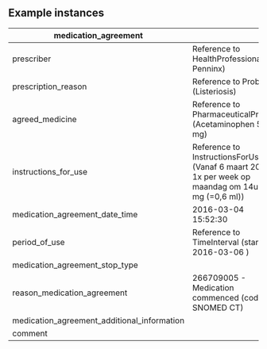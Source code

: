 ## Example instances

| medication_agreement     |                   |
|-----------------|-------------------|
| prescriber   | Reference to HealthProfessional (E. Penninx) |
| prescription_reason   |  	Reference to Problem (Listeriosis)  |
| agreed_medicine   | Reference to PharmaceuticalProduct (Acetaminophen 500 mg)   |
| instructions_for_use   | Reference to InstructionsForUse (Vanaf 6 maart 2016 1x per week op maandag om 14uur 15 mg (=0,6 ml)) |
| medication_agreement_date_time   | 2016-03-04 15:52:30   |
| period_of_use  | Reference to TimeInterval (start: 2016-03-06 ) |
| medication_agreement_stop_type   |    |
| reason_medication_agreement   | 266709005 - Medication commenced (code by SNOMED CT)    |
| medication_agreement_additional_information   |   |
| comment   |   |



